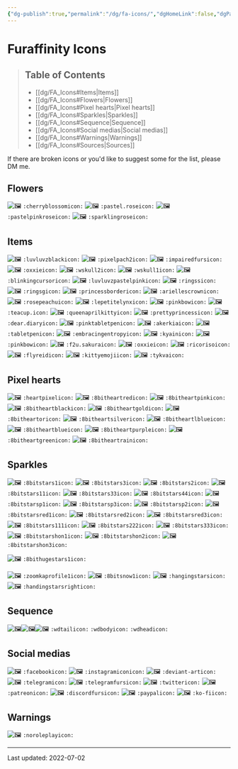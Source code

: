 ```yaml
---
{"dg-publish":true,"permalink":"/dg/fa-icons/","dgHomeLink":false,"dgPassFrontmatter":false}
---
```



# Furaffinity Icons
> ## Table of Contents
> - [[dg/FA_Icons#Items|Items]]
> - [[dg/FA_Icons#Flowers|Flowers]]
> - [[dg/FA_Icons#Pixel hearts|Pixel hearts]]
> - [[dg/FA_Icons#Sparkles|Sparkles]]
> - [[dg/FA_Icons#Sequence|Sequence]]
> - [[dg/FA_Icons#Social medias|Social medias]]
> - [[dg/FA_Icons#Warnings|Warnings]]
> - [[dg/FA_Icons#Sources|Sources]]

If there are broken icons or you'd like to suggest some for the list, please DM me.

## Flowers
![🖼](https://a.furaffinity.net/20010101/cherryblossom..gif) `:cherryblossomicon:`
![🖼](https://a.furaffinity.net/20010101/pastel.rose.gif) `:pastel.roseicon:`
![🖼](https://a.furaffinity.net/20010101/pastelpinkrose.gif) `:pastelpinkroseicon:`
![🖼](https://a.furaffinity.net/20010101/sparklingrose.gif) `:sparklingroseicon:`

## Items
![🖼](https://a.furaffinity.net/20010101/luvluvzblack.gif) `:luvluvzblackicon:`
![🖼](https://a.furaffinity.net/20010101/pixelpach2.gif) `:pixelpach2icon:`
![🖼](https://a.furaffinity.net/20010101/impairedfurs.gif) `:impairedfursicon:`
![🖼](https://a.furaffinity.net/20010101/oxxie.gif) `:oxxieicon:`
![🖼](https://a.furaffinity.net/20010101/wskull2.gif) `:wskull2icon:`
![🖼](https://a.furaffinity.net/20010101/wskull1.gif) `:wskull1icon:`
![🖼](https://a.furaffinity.net/20010101/blinkingcursor.gif) `:blinkingcursoricon:`
![🖼](https://a.furaffinity.net/20010101/luvluvzpastelpink.gif) `:luvluvzpastelpinkicon:`
![🖼](https://a.furaffinity.net/20010101/ringss.gif) `:ringssicon:`
![🖼](https://a.furaffinity.net/20010101/ringsg.gif) `:ringsgicon:`
![🖼](https://a.furaffinity.net/20010101/princessborder.gif) `:princessbordericon:`
![🖼](https://a.furaffinity.net/20010101/ariellescrown.gif) `:ariellescrownicon:`
![🖼](https://a.furaffinity.net/20010101/rosepeachu.gif) `:rosepeachuicon:`
![🖼](https://a.furaffinity.net/20010101/lepetitelynx.gif) `:lepetitelynxicon:`
![🖼](https://a.furaffinity.net/20010101/pinkbow.gif) `:pinkbowicon:`
![🖼](https://a.furaffinity.net/20010101/teacup..gif) `:teacup.icon:`
![🖼](https://a.furaffinity.net/20010101/queenaprilkitty.gif) `:queenaprilkittyicon:`
![🖼](https://a.furaffinity.net/20010101/prettyprincess..gif) `:prettyprincessicon:`
![🖼](https://a.furaffinity.net/20010101/dear.diary.gif) `:dear.diaryicon:`
![🖼](https://a.furaffinity.net/20010101/pinktabletpen.gif) `:pinktabletpenicon:`
![🖼](https://a.furaffinity.net/20010101/akerkia.gif) `:akerkiaicon:`
![🖼](https://a.furaffinity.net/20010101/tabletpen.gif) `:tabletpenicon:`
![🖼](https://a.furaffinity.net/20010101/embracingentropy.gif) `:embracingentropyicon:`
![🖼](https://a.furaffinity.net/20010101/kyain.gif) `:kyainicon:`
![🖼](https://a.furaffinity.net/20010101/pinkbow.gif) `:pinkbowicon:`
![🖼](https://a.furaffinity.net/20010101/f2u.sakura.gif) `:f2u.sakuraicon:`
![🖼](https://a.furaffinity.net/20010101/oxxie.gif) `:oxxieicon:`
![🖼](https://a.furaffinity.net/20010101/ricoriso.gif) `:ricorisoicon:`
![🖼](https://a.furaffinity.net/20010101/flyreid.gif) `:flyreidicon:`
![🖼](https://a.furaffinity.net/20010101/kittyemoji.gif) `:kittyemojiicon:`
![🖼](https://a.furaffinity.net/20010101/tykva.gif) `:tykvaicon:`

## Pixel hearts
![🖼](https://a.furaffinity.net/20010101/heartpixel.gif) `:heartpixelicon:`
![🖼](https://a.furaffinity.net/20010101/8bitheartred.gif) `:8bitheartredicon:`
![🖼](https://a.furaffinity.net/20010101/8bitheartpink.gif) `:8bitheartpinkicon:`
![🖼](https://a.furaffinity.net/20010101/8bitheartblack.gif) `:8bitheartblackicon:`
![🖼](https://a.furaffinity.net/20010101/8bitheartgold.gif) `:8bitheartgoldicon:`
![🖼](https://a.furaffinity.net/20010101/8bitheartor.gif) `:8bitheartoricon:`
![🖼](https://a.furaffinity.net/20010101/8bitheartsilver.gif) `:8bitheartsilvericon:`
![🖼](https://a.furaffinity.net/20010101/8bitheartlblue.gif) `:8bitheartlblueicon:`
![🖼](https://a.furaffinity.net/20010101/8bitheartblue.gif) `:8bitheartblueicon:`
![🖼](https://a.furaffinity.net/20010101/8bitheartpurple.gif) `:8bitheartpurpleicon:`
![🖼](https://a.furaffinity.net/20010101/8bitheartgreen.gif) `:8bitheartgreenicon:`
![🖼](https://a.furaffinity.net/20010101/8bitheartrain.gif) `:8bitheartrainicon:`

##  Sparkles
![🖼](https://a.furaffinity.net/20010101/8bitstars1.gif) `:8bitstars1icon:`
![🖼](https://a.furaffinity.net/20010101/8bitstars3.gif) `:8bitstars3icon:`
![🖼](https://a.furaffinity.net/20010101/8bitstars2.gif) `:8bitstars2icon:`
![🖼](https://a.furaffinity.net/20010101/8bitstars11.gif) `:8bitstars11icon:`
![🖼](https://a.furaffinity.net/20010101/8bitstars33.gif) `:8bitstars33icon:`
![🖼](https://a.furaffinity.net/20010101/8bitstars44.gif) `:8bitstars44icon:`
![🖼](https://a.furaffinity.net/20010101/8bitstarsp1.gif) `:8bitstarsp1icon:`
![🖼](https://a.furaffinity.net/20010101/8bitstarsp3.gif) `:8bitstarsp3icon:`
![🖼](https://a.furaffinity.net/20010101/8bitstarsp2.gif) `:8bitstarsp2icon:`
![🖼](https://a.furaffinity.net/20010101/8bitstarsred1.gif) `:8bitstarsred1icon:`
![🖼](https://a.furaffinity.net/20010101/8bitstarsred2.gif) `:8bitstarsred2icon:`
![🖼](https://a.furaffinity.net/20010101/8bitstarsred3.gif) `:8bitstarsred3icon:`
![🖼](https://a.furaffinity.net/20010101/8bitstars111.gif) `:8bitstars111icon:`
![🖼](https://a.furaffinity.net/20010101/8bitstars222.gif) `:8bitstars222icon:`
![🖼](https://a.furaffinity.net/20010101/8bitstars333.gif) `:8bitstars333icon:`
![🖼](https://a.furaffinity.net/20010101/8bitstarshon1.gif) `:8bitstarshon1icon:`
![🖼](https://a.furaffinity.net/20010101/8bitstarshon2.gif) `:8bitstarshon2icon:`
![🖼](https://a.furaffinity.net/20010101/8bitstarshon3.gif) `:8bitstarshon3icon:`

![🖼](https://a.furaffinity.net/20010101/8bithugestars1.gif) `:8bithugestars1icon:`

![🖼](https://a.furaffinity.net/20010101/zoomkaprofile1.gif) `:zoomkaprofile1icon:`
![🖼](https://a.furaffinity.net/20010101/8bitsnow1.gif) `:8bitsnow1icon:`
![🖼](https://a.furaffinity.net/20010101/hangingstars.gif) `:hangingstarsicon:`
![🖼](https://a.furaffinity.net/20010101/handingstarsright.gif) `:handingstarsrighticon:`

## Sequence
![🖼](https://a.furaffinity.net/20010101/wdtail.gif)![🖼](https://a.furaffinity.net/20010101/wdbody.gif)![🖼](https://a.furaffinity.net/20010101/wdhead.gif)
`:wdtailicon:` `:wdbodyicon:` `:wdheadicon:`


## Social medias
![🖼](https://a.furaffinity.net/20010101/facebook.gif) `:facebookicon:`
![🖼](https://a.furaffinity.net/20010101/instagramicon.gif) `:instagramiconicon:`
![🖼](https://a.furaffinity.net/20010101/deviant-art.gif) `:deviant-articon:`
![🖼](https://a.furaffinity.net/20010101/telegram.gif) `:telegramicon:`
![🖼](https://a.furaffinity.net/20010101/telegramfurs.gif) `:telegramfursicon:`
![🖼](https://a.furaffinity.net/20010101/twitter.gif) `:twittericon:`
![🖼](https://a.furaffinity.net/20010101/patreon.gif) `:patreonicon:`
![🖼](https://a.furaffinity.net/20010101/discordfurs.gif) `:discordfursicon:`
![🖼](https://a.furaffinity.net/20010101/paypal.gif) `:paypalicon:`
![🖼](https://a.furaffinity.net/20010101/ko-fi.gif) `:ko-fiicon:`

## Warnings
![🖼](https://a.furaffinity.net/20010101/noroleplay.gif) `:noroleplayicon:`

____

Last updated: 2022-07-02